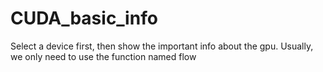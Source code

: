 # CUDA_basic_info
Select a device first, then show the important info about the gpu.
Usually, we only need to use the function named flow 
